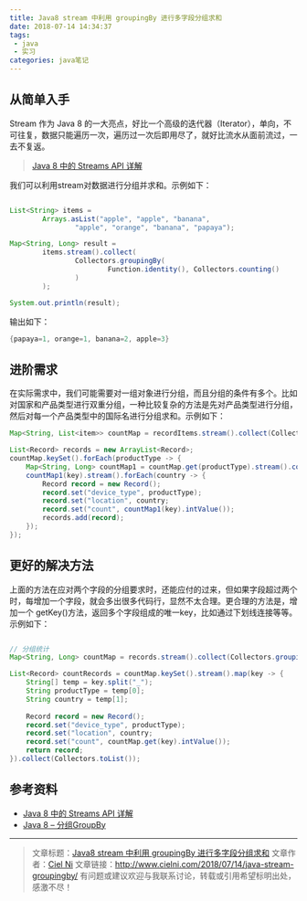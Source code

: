 ```yaml
---
title: Java8 stream 中利用 groupingBy 进行多字段分组求和
date: 2018-07-14 14:34:37
tags:
 - java 
 - 实习
categories: java笔记
---
```


## 从简单入手


Stream 作为 Java 8 的一大亮点，好比一个高级的迭代器（Iterator），单向，不可往复，数据只能遍历一次，遍历过一次后即用尽了，就好比流水从面前流过，一去不复返。

> [Java 8 中的 Streams API 详解](https://www.ibm.com/developerworks/cn/java/j-lo-java8streamapi/)

我们可以利用stream对数据进行分组并求和。示例如下：

``` java

List<String> items =
        Arrays.asList("apple", "apple", "banana",
                "apple", "orange", "banana", "papaya");

Map<String, Long> result =
        items.stream().collect(
                Collectors.groupingBy(
                        Function.identity(), Collectors.counting()
                )
        );

System.out.println(result);

```

输出如下：

```java
{papaya=1, orange=1, banana=2, apple=3}

```
<!-- more --> 

## 进阶需求

在实际需求中，我们可能需要对一组对象进行分组，而且分组的条件有多个。比如对国家和产品类型进行双重分组，一种比较复杂的方法是先对产品类型进行分组，然后对每一个产品类型中的国际名进行分组求和。示例如下：

```java
Map<String, List<item>> countMap = recordItems.stream().collect(Collectors.groupingBy(o -> o.getProductType()));

List<Record> records = new ArrayList<Record>;
countMap.keySet().forEach(productType -> {
	Map<String, Long> countMap1 = countMap.get(productType).stream().collect(Collectors.groupingBy(o -> o.getCountry(), Collectors.counting()));
	countMap1(key).stream().forEach(country -> {
		Record record = new Record();
	    record.set("device_type", productType);
	    record.set("location", country;
	    record.set("count", countMap1(key).intValue());
	    records.add(record);
	});
});
```


## 更好的解决方法

上面的方法在应对两个字段的分组要求时，还能应付的过来，但如果字段超过两个时，每增加一个字段，就会多出很多代码行，显然不太合理。更合理的方法是，增加一个 getKey()方法，返回多个字段组成的唯一key，比如通过下划线连接等等。示例如下：

```java

// 分组统计
Map<String, Long> countMap = records.stream().collect(Collectors.groupingBy(o -> o.getProductType() + "_" + o.getCountry(), Collectors.counting()));

List<Record> countRecords = countMap.keySet().stream().map(key -> {
    String[] temp = key.split("_");
    String productType = temp[0];
    String country = temp[1];
    
    Record record = new Record();
    record.set("device_type", productType);
    record.set("location", country;
    record.set("count", countMap.get(key).intValue());
    return record;
}).collect(Collectors.toList());
```

## 参考资料

 - [Java 8 中的 Streams API 详解](https://www.ibm.com/developerworks/cn/java/j-lo-java8streamapi/)
 - [Java 8 – 分组GroupBy](https://blog.csdn.net/u013078669/article/details/52717142)

---

> 文章标题：[Java8 stream 中利用 groupingBy 进行多字段分组求和](http://www.cielni.com/2018/07/14/java-stream-groupingby/)
> 文章作者：[Ciel Ni](http://www.cielni.com/about/)
> 文章链接：http://www.cielni.com/2018/07/14/java-stream-groupingby/
> 有问题或建议欢迎与我联系讨论，转载或引用希望标明出处，感激不尽！
